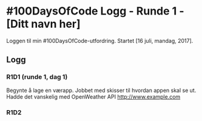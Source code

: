# #100DaysOfCode Logg - Runde 1 - [Ditt navn her]

Loggen til min #100DaysOfCode-utfordring. Startet [16 juli, mandag, 2017].

## Logg

### **R1D1 (runde 1, dag 1)**

Begynte å lage en værapp. Jobbet med skisser til hvordan appen skal se ut. Hadde det vanskelig med OpenWeather API http://www.example.com

### **R1D2**
